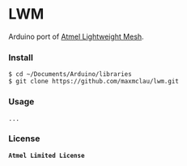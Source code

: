# LWM

Arduino port of [Atmel Lightweight Mesh](http://www.atmel.com/tools/lightweight_mesh.aspx).

### Install

```Shell
$ cd ~/Documents/Arduino/libraries
$ git clone https://github.com/maxmclau/lwm.git
```

### Usage

```Arduino
...
```

### License

**`Atmel Limited License`**
